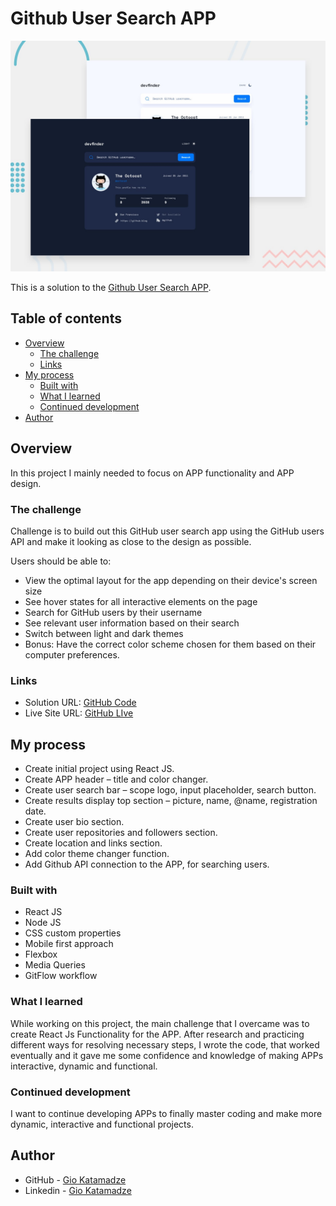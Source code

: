 # Github User Search APP

![Design preview for the Github User Search APP](./src/assets/preview.jpg)

This is a solution to the [Github User Search APP](https://www.frontendmentor.io/challenges/github-user-search-app-Q09YOgaH6).

## Table of contents

- [Overview](#overview)
  - [The challenge](#the-challenge)
  - [Links](#links)
- [My process](#my-process)
  - [Built with](#built-with)
  - [What I learned](#what-i-learned)
  - [Continued development](#continued-development)
- [Author](#author)

## Overview

In this project I mainly needed to focus on APP functionality and APP design.

### The challenge

Challenge is to build out this GitHub user search app using the GitHub users API and make it looking as close to the design as possible.

Users should be able to:

- View the optimal layout for the app depending on their device's screen size
- See hover states for all interactive elements on the page
- Search for GitHub users by their username
- See relevant user information based on their search
- Switch between light and dark themes
- Bonus: Have the correct color scheme chosen for them based on their computer preferences.

### Links

- Solution URL: [GitHub Code](https://github.com/GioKatamadze/Github_User-Search_APP)
- Live Site URL: [GitHub LIve](https://giokatamadze.github.io/Tic-Tac-Toe//)

## My process

- Create initial project using React JS.
- Create APP header – title and color changer.
- Create user search bar – scope logo, input placeholder, search button.
- Create results display top section – picture, name, @name, registration date.
- Create user bio section.
- Create user repositories and followers section.
- Create location and links section.
- Add color theme changer function.
- Add Github API connection to the APP, for searching users.

### Built with

- React JS
- Node JS
- CSS custom properties
- Mobile first approach
- Flexbox
- Media Queries
- GitFlow workflow

### What I learned

While working on this project, the main challenge that I overcame was to create React Js Functionality for the APP. After research and practicing different ways for resolving necessary steps, I wrote the code, that worked eventually and it gave me some confidence and knowledge of making APPs interactive, dynamic and functional.

### Continued development

I want to continue developing APPs to finally master coding and make more dynamic, interactive and functional projects.

## Author

- GitHub - [Gio Katamadze](https://github.com/GioKatamadze)
- Linkedin - [Gio Katamadze](https://www.linkedin.com/in/gio-katamadze-a409931a7)
